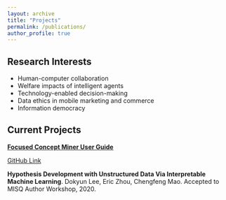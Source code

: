 ```yaml
---
layout: archive
title: "Projects"
permalink: /publications/
author_profile: true
---
```


Research Interests
------
* Human-computer collaboration
* Welfare impacts of intelligent agents
* Technology-enabled decision-making
* Data ethics in mobile marketing and commerce
* Information democracy

Current Projects
------
**[Focused Concept Miner User Guide](FCMiner.com)**

[GitHub Link](https://github.com/cygit/fcm)

**Hypothesis Development with Unstructured Data Via Interpretable Machine Learning**.
Dokyun Lee, Eric Zhou, Chengfeng Mao. Accepted to MISQ Author Workshop, 2020.

<!---
{% if author.googlescholar %}
  You can also find my articles on <u><a href="{{author.googlescholar}}">my Google Scholar profile</a>.</u>
{% endif %}

{% include base_path %}

{% for post in site.publications reversed %}
  {% include archive-single.html %}
{% endfor %}
-->

